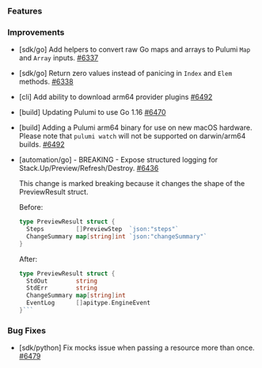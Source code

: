 ### Features


### Improvements

- [sdk/go] Add helpers to convert raw Go maps and arrays to Pulumi `Map` and `Array` inputs.
  [#6337](https://github.com/pulumi/pulumi/pull/6337)

- [sdk/go] Return zero values instead of panicing in `Index` and `Elem` methods.
  [#6338](https://github.com/pulumi/pulumi/pull/6338)

- [cli] Add ability to download arm64 provider plugins
  [#6492](https://github.com/pulumi/pulumi/pull/6492)

- [build] Updating Pulumi to use Go 1.16
  [#6470](https://github.com/pulumi/pulumi/pull/6470)

- [build] Adding a Pulumi arm64 binary for use on new macOS hardware.  
  Please note that `pulumi watch` will not be supported on darwin/arm64 builds.
  [#6492](https://github.com/pulumi/pulumi/pull/6492)

- [automation/go] - BREAKING - Expose structured logging for Stack.Up/Preview/Refresh/Destroy.
  [#6436](https://github.com/pulumi/pulumi/pull/6436)

  This change is marked breaking because it changes the shape of the PreviewResult struct.
  
  Before:
  
  ```go
  type PreviewResult struct {
    Steps         []PreviewStep  `json:"steps"`
    ChangeSummary map[string]int `json:"changeSummary"`
  }
  ```

  After:

  ```go
  type PreviewResult struct {
    StdOut        string
    StdErr        string
    ChangeSummary map[string]int
    EventLog      []apitype.EngineEvent
  }```
  

### Bug Fixes

- [sdk/python] Fix mocks issue when passing a resource more than once.
  [#6479](https://github.com/pulumi/pulumi/pull/6479)
